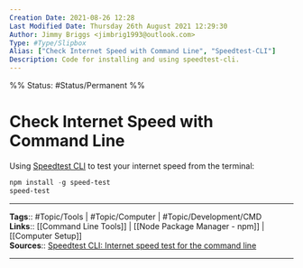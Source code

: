 ```yaml
---
Creation Date: 2021-08-26 12:28
Last Modified Date: Thursday 26th August 2021 12:29:30
Author: Jimmy Briggs <jimbrig1993@outlook.com>
Type: #Type/Slipbox
Alias: ["Check Internet Speed with Command Line", "Speedtest-CLI"] 
Description: Code for installing and using speedtest-cli.
---
```

%%
Status: #Status/Permanent 
%%

# Check Internet Speed with Command Line

Using [Speedtest CLI](https://speedtest.net/apps/cli) to test your internet speed from the terminal:

```powershell
npm install -g speed-test
speed-test
```

---

**Tags**:: #Topic/Tools | #Topic/Computer | #Topic/Development/CMD   
**Links**::  [[Command Line Tools]] | [[Node Package Manager - npm]] | [[Computer Setup]]  
**Sources**::  [Speedtest CLI: Internet speed test for the command line](https://www.speedtest.net/apps/cli)  

---

